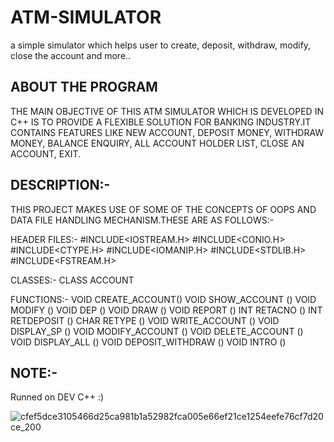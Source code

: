 # ATM-SIMULATOR
a simple simulator which helps user to create, deposit, withdraw, modify, close the account and more..

ABOUT THE PROGRAM
-----------------
THE MAIN OBJECTIVE OF THIS ATM SIMULATOR WHICH IS DEVELOPED IN C++ IS TO PROVIDE A FLEXIBLE SOLUTION FOR BANKING INDUSTRY.IT CONTAINS FEATURES LIKE NEW ACCOUNT, DEPOSIT MONEY, WITHDRAW MONEY, BALANCE ENQUIRY, ALL ACCOUNT HOLDER LIST, CLOSE AN ACCOUNT, EXIT.

DESCRIPTION:-
-------------
THIS PROJECT MAKES USE OF SOME OF THE CONCEPTS OF OOPS AND DATA FILE HANDLING MECHANISM.THESE ARE AS FOLLOWS:-

HEADER FILES:-
#INCLUDE<IOSTREAM.H>
#INCLUDE<CONIO.H>
#INCLUDE<CTYPE.H>
#INCLUDE<IOMANIP.H>
#INCLUDE<STDLIB.H>
#INCLUDE<FSTREAM.H>

CLASSES:-
CLASS ACCOUNT

FUNCTIONS:-
VOID CREATE_ACCOUNT()
VOID SHOW_ACCOUNT ()
VOID MODIFY ()
VOID DEP ()
VOID DRAW ()
VOID REPORT ()
INT RETACNO ()
INT RETDEPOSIT ()
CHAR RETYPE ()
VOID WRITE_ACCOUNT ()
VOID DISPLAY_SP ()
VOID MODIFY_ACCOUNT ()
VOID DELETE_ACCOUNT ()
VOID DISPLAY_ALL ()
VOID DEPOSIT_WITHDRAW ()
VOID INTRO ()

NOTE:-
------
Runned on DEV C++ :)

![cfef5dce3105466d25ca981b1a52982fca005e66ef21ce1254eefe76cf7d20ce_200](https://user-images.githubusercontent.com/86455451/123589504-f4005d00-d806-11eb-876b-c50d96adac2a.jpg)
